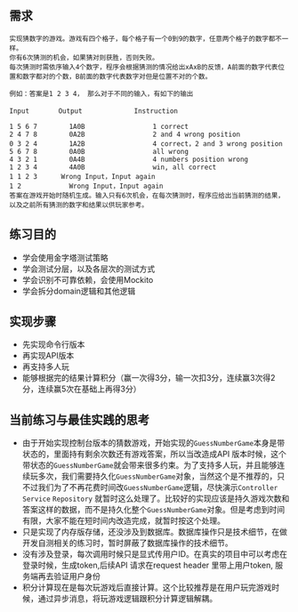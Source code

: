 ## 需求
```
实现猜数字的游戏。游戏有四个格子，每个格子有一个0到9的数字，任意两个格子的数字都不一样。
你有6次猜测的机会，如果猜对则获胜，否则失败。
每次猜测时需依序输入4个数字，程序会根据猜测的情况给出xAxB的反馈，A前面的数字代表位置和数字都对的个数，B前面的数字代表数字对但是位置不对的个数。

例如：答案是1 2 3 4， 那么对于不同的输入，有如下的输出

Input　　    Output             Instruction

1 5 6 7        1A0B                 1 correct
2 4 7 8        0A2B                 2 and 4 wrong position
0 3 2 4        1A2B                 4 correct，2 and 3 wrong position
5 6 7 8        0A0B                 all wrong
4 3 2 1        0A4B                 4 numbers position wrong
1 2 3 4        4A0B                 win, all correct
1 1 2 3      Wrong Input，Input again
1 2            Wrong Input，Input again
答案在游戏开始时随机生成。输入只有6次机会，在每次猜测时，程序应给出当前猜测的结果，以及之前所有猜测的数字和结果以供玩家参考。
```

## 练习目的
* 学会使用金字塔测试策略
* 学会测试分层，以及各层次的测试方式
* 学会识别不可靠依赖，会使用Mockito
* 学会拆分domain逻辑和其他逻辑

## 实现步骤
* 先实现命令行版本
* 再实现API版本
* 再支持多人玩
* 能够根据完的结果计算积分（赢一次得3分，输一次扣3分，连续赢3次得2分，连续赢5次在基础上再得3分）

## 当前练习与最佳实践的思考
* 由于开始实现控制台版本的猜数游戏，开始实现的`GuessNumberGame`本身是带状态的，里面持有剩余次数还有游戏答案，所以当改造成API 版本时候，这个带状态的`GuessNumberGame`就会带来很多约束。为了支持多人玩，并且能够连续玩多次，我们需要持久化`GuessNumberGame`对象，当然这个是不推荐的，只不过我们为了不再花费时间改`GuessNumberGame`逻辑，尽快演示`Controller` `Service` `Repository` 就暂时这么处理了。比较好的实现应该是持久游戏次数和答案这样的数据，而不是持久化整个`GuessNumberGame`对象。但是考虑到时间有限，大家不能在短时间内改造完成，就暂时按这个处理。
* 只是实现了内存版存储，还没涉及到数据库。数据库操作只是技术细节，在做开发自测相关的练习时，暂时屏蔽了数据库操作的技术细节。
* 没有涉及登录，每次调用时候只是显式传用户ID。在真实的项目中可以考虑在登录时候，生成token,后续API 请求在request header 里带上用户token, 服务端再去验证用户身份
* 积分计算现在是每次玩游戏后直接计算。这个比较推荐是在用户玩完游戏时候，通过异步消息，将玩游戏逻辑跟积分计算逻辑解耦。


